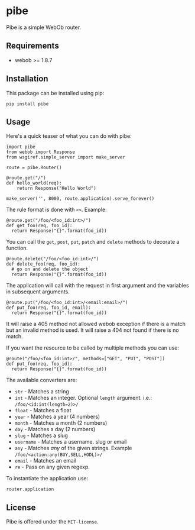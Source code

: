 # pibe

Pibe is a simple WebOb router.


## Requirements

* webob >= 1.8.7

## Installation

This package can be installed using pip:

```
pip install pibe
```

## Usage

Here's a quick teaser of what you can do with pibe:

```
import pibe
from webob import Response
from wsgiref.simple_server import make_server

route = pibe.Router()

@route.get("/")
def hello_world(req):
    return Response("Hello World")

make_server('', 8000, route.application).serve_forever()
```


The rule format is done with `<>`. Example:

```
@route.get("/foo/<foo_id:int>/")
def get_foo(req, foo_id):
  return Response("{}".format(foo_id))
```

You can call the `get`, `post`, `put`, `patch` and `delete` methods to decorate a function.

```
@route.delete("/foo/<foo_id:int>/")
def delete_foo(req, foo_id):
  # go on and delete the object
  return Response("{}".format(foo_id))
```

The application will call with the request in first argument and the variables in subsequent arguments.

```
@route.put("/foo/<foo_id:int>/<email:email>/")
def put_foo(req, foo_id, email):
  return Response("{}".format(foo_id))
```

It will raise a 405 method not allowed webob exception if there is a match but an invalid method is used. It will raise a 404 not found if there is no match.

If you want the resource to be called by multiple methods you can use:

```
@route("/foo/<foo_id:int>/", methods=["GET", "PUT", "POST"])
def put_foo(req, foo_id):
  return Response("{}".format(foo_id))
```


The available converters are:

  - `str` - Matches a string
  - `int` - Matches an integer. Optional `length` argument. i.e.: `/foo/<id:int(length=2)>/`
  - `float` - Matches a float
  - `year` - Matches a year (4 numbers)
  - `month` - Matches a month (2 numbers)
  - `day` - Matches a day (2 numbers)
  - `slug` - Matches a slug
  - `username` - Matches a username. slug or email
  - `any` - Matches *any* of the given strings. Example `/foo/<action:any(BUY,SELL,HODL)>/`
  - `email` - Matches an email
  - `re` - Pass on any given regexp.

To instantiate the application use:

```
router.application
```


## License

Pibe is offered under the `MIT-license`.
